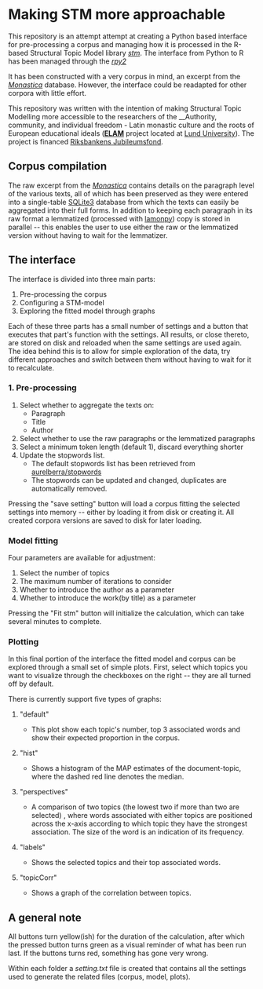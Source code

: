 # Making STM more approachable

This repository is an attempt attempt at creating a Python based interface
for pre-processing a corpus and managing how it is processed in the R-based
Structural Topic Model library [_stm_](https://cran.r-project.org/web/packages/stm/index.html). The interface from Python to R has been managed through the [_rpy2_](https://pypi.org/project/rpy2/)

It has been constructed with a very corpus in mind, an excerpt from the
[_Monastica_](https://monastca.ht.lu.se) database.
However, the interface could be readapted for other corpora with little effort.

This repository was written with the intention of making Structural Topic
Modelling more accessible to the researchers of the
__Authority, community, and individual freedom - Latin monastic culture and
the roots of European educational ideals
([__ELAM__](https://projekt.ht.lu.se/monasticism)
project located at [Lund University](https://portal.research.lu.se/sv/projects/authority-community-and-individual-freedom-latin-monastic-culture)).
The project is financed [Riksbankens Jubileumsfond](https://www.rj.se/anslag/2021/auktoritet-samhalle-och-individuell-frihet--det-latinska-klostervasendet-och-rotterna-till-europas-utbildningsideal/).


## Corpus compilation

The raw excerpt from the [_Monastica_](https://monastca.ht.lu.se) contains
details on the paragraph level of the various texts, all of which has been
preserved as they were entered into a single-table
[SQLite3](https://www.sqlite.org) database from which the texts can easily be
aggregated into their full forms. In addition to keeping each paragraph in its
raw format a lemmatized
(processed with [lamonpy](https://pypi.org/project/lamonpy)) copy is stored in
parallel -- this enables the user to use either the raw or the lemmatized
version without having to wait for the lemmatizer.

## The interface

The interface is divided into three main parts:
1. Pre-processing the corpus
2. Configuring a STM-model
3. Exploring the fitted model through graphs

Each of these three parts has a small number of settings and a button that
executes that part's function with the settings. All results, or close
thereto, are stored on disk and reloaded when the same settings are used again.
The idea behind this is to allow for simple exploration of the data, try
different approaches and switch between them without having to wait for it to
recalculate.

### 1. Pre-processing

1. Select whether to aggregate the texts on:
    - Paragraph
    - Title
    - Author
2. Select whether to use the raw paragraphs or the lemmatized paragraphs
3. Select a minimum token length (default 1), discard everything shorter
4. Update the stopwords list.
    - The default stopwords list has been retrieved from [aurelberra/stopwords](https://github.com/aurelberra/stopwords/blob/master/stopwords_latin.txt)
    - The stopwords can be updated and changed, duplicates are automatically removed.

Pressing the "save setting" button will load a corpus fitting the selected
settings into memory -- either by loading it from disk or creating it. All
created corpora versions are saved to disk for later loading.

### Model fitting

Four parameters are available for adjustment:
1. Select the number of topics
2. The maximum number of iterations to consider
3. Whether to introduce the author as a parameter
4. Whether to introduce the work(by title) as a parameter

Pressing the "Fit stm" button will initialize the calculation, which can take
several minutes to complete.

### Plotting

In this final portion of the interface the fitted model and corpus can be
explored through a small set of simple plots. First, select which topics you want to visualize through the checkboxes on the right -- they are all turned off by default.


There is currently support five types of graphs:
1. "default"
    - This plot show each topic's number, top 3 associated words and show their
    expected proportion in the corpus.

2. "hist"
    - Shows a histogram of the MAP estimates of the document-topic, where the
    dashed red line denotes the median.

3. "perspectives"
    - A comparison of two topics (the lowest two if more than two are selected)
    , where words associated with either topics are positioned across the
    x-axis according to which topic they have the strongest association.
    The size of the word is an indication of its frequency.

4. "labels"
    - Shows the selected topics and their top associated words.

5. "topicCorr"
    - Shows a graph of the correlation between topics.

## A general note

All buttons turn yellow(ish) for the duration of the calculation, after which
the pressed button turns green as a visual reminder of what has been run last.
If the buttons turns red, something has gone very wrong.

Within each folder a *setting.txt* file is created that contains all the
settings used to generate the related files (corpus, model, plots).
